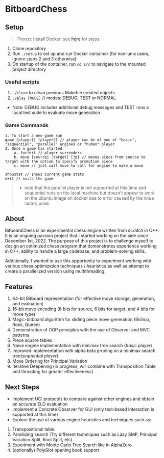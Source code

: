 # BitboardChess

## Setup

> Prereq: Install Docker, see [here](https://docs.docker.com/get-docker/) for steps

1. Clone repository
2. Run `./setup` to set up and run Docker container (for non-unix users, ignore steps 2 and 3 otherwise)
3. On startup of the container, run `cd src` to navigate to the mounted project directory

### Useful scripts
1. `./clean` to clean previous Makefile created objects
2. `./play [MODE]` // modes: DEBUG, TEST or NORMAL
* Note: DEBUG includes additional debug messages and TEST runs a local test suite to evaluate move generation

### Game Commands
```
1. To start a new game run
game [player1] [player2] // player can be of one of "basic", "sequential", "parallel" engines or "human" player
2. Once a game has started
    a. forfeit // player surrenders
    b. move [source] [target] [?p] // moves piece from source to target with the option to specify promotion piece
    c. move // just call move to call for engine to make a move

showstat // shows current game stats
exit // exits the game
```

> * note that the parallel player is not supported at this time and sequential runs on the local machine but doesn't appear to work on the ubuntu image on docker due to error caused by the nnue library used.

## About
BitboardChess is an experimental chess engine written from scratch in C++. It is an ongoing passion project that I started working on the side since December 1st, 2022. The purpose of this project is to challenge myself to design an optimized chess program that demonstrates experience working in C++, ability to handle a large codebase, and problem-solving skills.

Additionally, I wanted to use this opportunity to experiment working with various chess optimization techniques / heuristics as well as attempt to create a parallelized version using multithreading.

## Features

1. 64-bit Bitboard representation (for effective move storage, generation, and evaluation)
2. 16-bit move encoding (6 bits for source, 6 bits for target, and 4 bits for move type)
3. Magic-bitboard algorithm for sliding piece move generation (Bishop, Rook, Queen)
4. Demonstration of OOP principles with the use of Observer and MVC patterns
5. Piece square tables
6. Naive engine implementation with minimax tree search (*basic player*)
7. Improved implementation with alpha beta pruning on a minimax search tree(*sequential player*)
8. Move Ordering for Principal Variation
9. Iterative Deepening (in progress, will combine with Transposition Table and threading for greater effectiveness)

## Next Steps
- Implement UCI protocols to compare against other engines and obtain an accurate ELO evaluation
- Implement a Concrete Observer for GUI (only text-based interaction is supported at this time)
- Explore the use of various engine heuristics and techniques such as:
1. Transpositional table
2. Parallizing search (Try different techniques such as Lazy SMP, Principal Variation Split, Root Split, etc)
3. Experiment with Monte Carlo Tree Search like in AlphaZero
4. (optionally) PolyGlot opening book support
